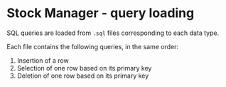 # Stock Manager - query loading

SQL queries are loaded from `.sql` files corresponding to each data type.

Each file contains the following queries, in the same order:
1. Insertion of a row
2. Selection of one row based on its primary key
3. Deletion of one row based on its primary key